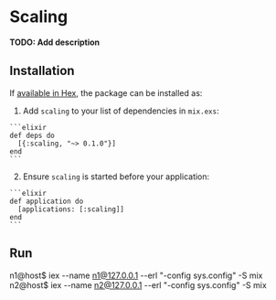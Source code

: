 # Scaling

**TODO: Add description**

## Installation

If [available in Hex](https://hex.pm/docs/publish), the package can be installed as:

  1. Add `scaling` to your list of dependencies in `mix.exs`:

    ```elixir
    def deps do
      [{:scaling, "~> 0.1.0"}]
    end
    ```

  2. Ensure `scaling` is started before your application:

    ```elixir
    def application do
      [applications: [:scaling]]
    end
    ```
## Run
  n1@host$ iex --name n1@127.0.0.1 --erl "-config sys.config" -S mix
  n2@host$ iex --name n2@127.0.0.1 --erl "-config sys.config" -S mix
